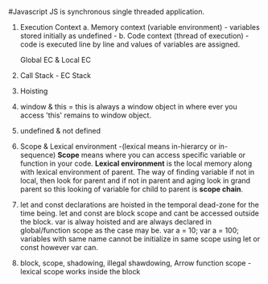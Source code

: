 #Javascript
JS is synchronous single threaded application.  

1. Execution Context
    a. Memory context (variable environment) - variables stored initially as undefined - 
    b. Code context (thread of execution) - code is executed line by line and values of variables are assigned. 

    Global EC & Local EC

2. Call Stack - EC Stack
3. Hoisting
4. window & this = this is always a window object in where ever you access 'this' remains to window object.
5. undefined & not defined
6. Scope & Lexical environment -(lexical means in-hierarcy or in-sequence)
   **Scope** means where you can access specific variable or function in your code.
   **Lexical environment** is the local memory along with lexical environment of parent.
   The way of finding variable if not in local, then look for parent and if not in parent and aging look in grand parent so this looking of variable for child to parent is **scope chain**.
7. let and const declarations are hoisted in the temporal dead-zone for the time being. let and const are block scope and cant be accessed outside the block.
   var is alway hoisted and are always declared in global/function scope as the case may be.
   var a = 10;
   var a = 100;
   variables with same name cannot be initialize in same scope using let or const however var can.
8. block, scope, shadowing, illegal shawdowing, Arrow function scope - lexical scope works inside the block
